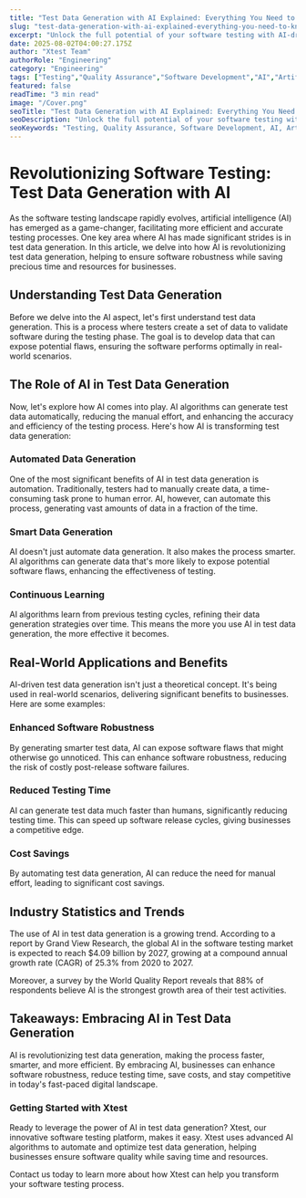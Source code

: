 ```yaml
---
title: "Test Data Generation with AI Explained: Everything You Need to Know"
slug: "test-data-generation-with-ai-explained-everything-you-need-to-know"
excerpt: "Unlock the full potential of your software testing with AI-driven test data generation. Learn how artificial intelligence can streamline your testing process, enhance accuracy, and save time by creating realistic, high-quality test data sets. Dont miss out on our deep dive into the world of AI and its transformative impact on test data generation."
date: 2025-08-02T04:00:27.175Z
author: "Xtest Team"
authorRole: "Engineering"
category: "Engineering"
tags: ["Testing","Quality Assurance","Software Development","AI","Artificial Intelligence"]
featured: false
readTime: "3 min read"
image: "/Cover.png"
seoTitle: "Test Data Generation with AI Explained: Everything You Need to Know"
seoDescription: "Unlock the full potential of your software testing with AI-driven test data generation. Learn how artificial intelligence can streamline your testing process, enhance accuracy, and save time by creating realistic, high-quality test data sets. Dont miss out on our deep dive into the world of AI and its transformative impact on test data generation."
seoKeywords: "Testing, Quality Assurance, Software Development, AI, Artificial Intelligence"
---
```


# Revolutionizing Software Testing: Test Data Generation with AI

As the software testing landscape rapidly evolves, artificial intelligence (AI) has emerged as a game-changer, facilitating more efficient and accurate testing processes. One key area where AI has made significant strides is in test data generation. In this article, we delve into how AI is revolutionizing test data generation, helping to ensure software robustness while saving precious time and resources for businesses.

## Understanding Test Data Generation

Before we delve into the AI aspect, let's first understand test data generation. This is a process where testers create a set of data to validate software during the testing phase. The goal is to develop data that can expose potential flaws, ensuring the software performs optimally in real-world scenarios.

## The Role of AI in Test Data Generation

Now, let's explore how AI comes into play. AI algorithms can generate test data automatically, reducing the manual effort, and enhancing the accuracy and efficiency of the testing process. Here's how AI is transforming test data generation:

### Automated Data Generation

One of the most significant benefits of AI in test data generation is automation. Traditionally, testers had to manually create data, a time-consuming task prone to human error. AI, however, can automate this process, generating vast amounts of data in a fraction of the time.

### Smart Data Generation

AI doesn't just automate data generation. It also makes the process smarter. AI algorithms can generate data that's more likely to expose potential software flaws, enhancing the effectiveness of testing.

### Continuous Learning

AI algorithms learn from previous testing cycles, refining their data generation strategies over time. This means the more you use AI in test data generation, the more effective it becomes.

## Real-World Applications and Benefits

AI-driven test data generation isn't just a theoretical concept. It's being used in real-world scenarios, delivering significant benefits to businesses. Here are some examples:

### Enhanced Software Robustness

By generating smarter test data, AI can expose software flaws that might otherwise go unnoticed. This can enhance software robustness, reducing the risk of costly post-release software failures.

### Reduced Testing Time

AI can generate test data much faster than humans, significantly reducing testing time. This can speed up software release cycles, giving businesses a competitive edge.

### Cost Savings

By automating test data generation, AI can reduce the need for manual effort, leading to significant cost savings.

## Industry Statistics and Trends

The use of AI in test data generation is a growing trend. According to a report by Grand View Research, the global AI in the software testing market is expected to reach $4.09 billion by 2027, growing at a compound annual growth rate (CAGR) of 25.3% from 2020 to 2027.

Moreover, a survey by the World Quality Report reveals that 88% of respondents believe AI is the strongest growth area of their test activities.

## Takeaways: Embracing AI in Test Data Generation

AI is revolutionizing test data generation, making the process faster, smarter, and more efficient. By embracing AI, businesses can enhance software robustness, reduce testing time, save costs, and stay competitive in today's fast-paced digital landscape.

### Getting Started with Xtest

Ready to leverage the power of AI in test data generation? Xtest, our innovative software testing platform, makes it easy. Xtest uses advanced AI algorithms to automate and optimize test data generation, helping businesses ensure software quality while saving time and resources.

Contact us today to learn more about how Xtest can help you transform your software testing process.